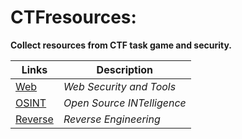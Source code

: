 # CTFresources:
__Collect resources from CTF task game and security.__

| Links  | Description |
| ------------- | ------------- |
| [Web]()       | *Web Security and Tools*    |
| [OSINT]()     | *Open Source INTelligence*  |
| [Reverse]()   | *Reverse Engineering*       |
